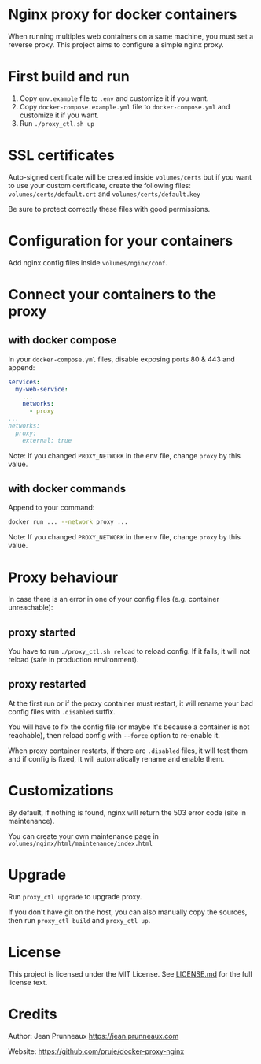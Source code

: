 # Nginx proxy for docker containers

When running multiples web containers on a same machine, you must set a reverse proxy.
This project aims to configure a simple nginx proxy.

# First build and run
1. Copy `env.example` file to `.env` and customize it if you want.
2. Copy `docker-compose.example.yml` file to `docker-compose.yml` and customize it if you want.
3. Run `./proxy_ctl.sh up`

# SSL certificates
Auto-signed certificate will be created inside `volumes/certs` but if you want to use
your custom certificate, create the following files:
`volumes/certs/default.crt` and `volumes/certs/default.key`

Be sure to protect correctly these files with good permissions.

# Configuration for your containers
Add nginx config files inside `volumes/nginx/conf`.

# Connect your containers to the proxy
## with docker compose
In your `docker-compose.yml` files, disable exposing ports 80 & 443 and append:
```yaml
services:
  my-web-service:
    ...
    networks:
      - proxy
...
networks:
  proxy:
    external: true
```
Note: If you changed `PROXY_NETWORK` in the env file, change `proxy` by this value.

## with docker commands
Append to your command:
```bash
docker run ... --network proxy ...
```
Note: If you changed `PROXY_NETWORK` in the env file, change `proxy` by this value.

# Proxy behaviour
In case there is an error in one of your config files (e.g. container unreachable):
## proxy started
You have to run `./proxy_ctl.sh reload` to reload config. If it fails, it will not reload (safe in production environment).

## proxy restarted
At the first run or if the proxy container must restart, it will rename your bad config files with `.disabled` suffix.

You will have to fix the config file (or maybe it's because a container is not reachable), then reload config with `--force` option to re-enable it.

When proxy container restarts, if there are `.disabled` files, it will test them and if config is fixed, it will automatically rename and enable them.

# Customizations
By default, if nothing is found, nginx will return the 503 error code (site in maintenance).

You can create your own maintenance page in `volumes/nginx/html/maintenance/index.html`

# Upgrade
Run `proxy_ctl upgrade` to upgrade proxy.

If you don't have git on the host, you can also manually copy the sources, then run `proxy_ctl build` and `proxy_ctl up`.

# License
This project is licensed under the MIT License. See [LICENSE.md](LICENSE.md) for the full license text.

# Credits
Author: Jean Prunneaux https://jean.prunneaux.com

Website: https://github.com/pruje/docker-proxy-nginx
